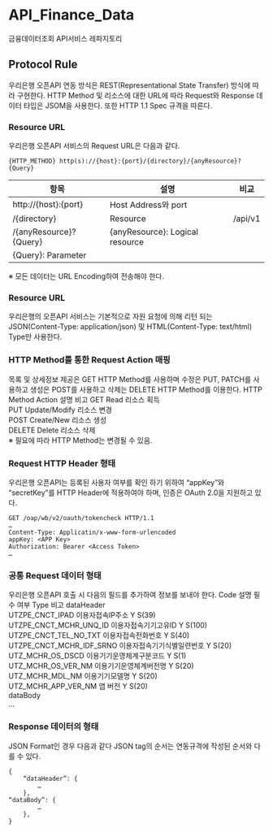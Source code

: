 # API_Finance_Data
금융데이터조회 API서비스 레파지토리





## Protocol Rule
우리은행 오픈API 연동 방식은 REST(Representational State Transfer) 방식에 따라 구현한다. HTTP Method 및 리소스에 대한 URL에 따라 Request와 Response 데이터 타입은 JSOM을 사용한다.
또한 HTTP 1.1 Spec 규격을 따른다.
### Resource URL
우리은행 오픈API 서비스의 Request URL은 다음과 같다.
```
{HTTP_METHOD} http(s)://{host}:{port}/{directory}/{anyResource}?{Query}
```

항목 | 설명 | 비교
---- | ---- | ----
http://{host}:{port} | Host Address와 port | 	
/{directory} | Resource | /api/v1
/{anyResource}?{Query} | {anyResource}: Logical resource
{Query}: Parameter	 | 
※ 모든 데이터는 URL Encoding하여 전송해야 한다.

### Resource URL
우리은행의 오픈API 서비스는 기본적으로 자원 요청에 의해 리턴 되는 JSON(Content-Type: application/json) 및 HTML(Content-Type: text/html) Type만 사용한다.

### HTTP Method를 통한 Request Action 매핑
목록 및 상세정보 제공은 GET HTTP Method를 사용하며 수정은 PUT, PATCH를 사용하고 생성은 POST를 사용하고 삭제는 DELETE HTTP Method를 이용한다.
HTTP Method	Action	설명	비고
GET	Read	리소스 획득	
PUT	Update/Modify	리소스 변경	
POST	Create/New	리소스 생성	
DELETE	Delete	리소스 삭제	
※ 필요에 따라 HTTP Method는 변경될 수 있음.

### Request HTTP Header 형태
우리은행 오픈API는 등록된 사용자 여부를 확인 하기 위하여 “appKey”와 “secretKey”를 HTTP Header에 적용하여야 하며, 인증은 OAuth 2.0을 지원하고 있다.
```
GET /oap/wb/v2/oauth/tokencheck HTTP/1.1
…
Content-Type: Applicatin/x-www-form-urlencoded
appKey: <APP Key>
Authorization: Bearer <Access Token>
…
```

### 공통 Request 데이터 형태
우리은행 오픈API 호출 시 다음의 필드를 추가하여 정보를 보내야 한다.
Code	설명	필수
여부	Type	비고
dataHeader				
	UTZPE_CNCT_IPAD	이용자접속IP주소	Y	S(39)	
	UTZPE_CNCT_MCHR_UNQ_ID	이용자접속기기고유ID	Y	S(100)	
	UTZPE_CNCT_TEL_NO_TXT	이용자접속전화번호	Y	S(40)	
	UTZPE_CNCT_MCHR_IDF_SRNO	이용자접속기기식별일련번호	Y	S(20)	
	UTZ_MCHR_OS_DSCD	이용기기운영체계구분코드	Y	S(1)	
	UTZ_MCHR_OS_VER_NM	이용기기운영체계버전명	Y	S(20)	
	UTZ_MCHR_MDL_NM	이용기기모델명	Y	S(20)	
	UTZ_MCHR_APP_VER_NM	앱 버전	Y	S(20)	
dataBody				
	…				

### Response 데이터의 형태
JSON Format인 경우 다음과 같다 JSON tag의 순서는 연동규격에 작성된 순서와 다를 수 있다.
```
{
    “dataHeader”: {
        …
    },
“dataBody”: {
        …
    },
}
```






